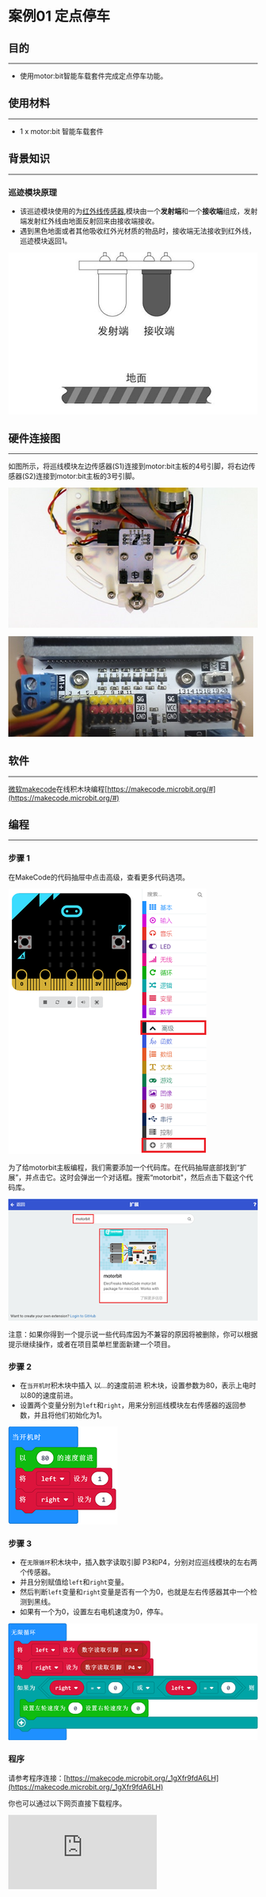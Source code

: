 # 案例01 定点停车

## 目的
---

- 使用motor:bit智能车载套件完成定点停车功能。

## 使用材料
---

- 1 x motor:bit 智能车载套件

## 背景知识
---
### 巡迹模块原理

- 该巡迹模块使用的为[红外线传感器](https://baike.baidu.com/item/%E7%BA%A2%E5%A4%96%E7%BA%BF%E4%BC%A0%E6%84%9F%E5%99%A8/9007351?fr=aladdin),模块由一个**发射端**和一个**接收端**组成，发射端发射红外线由地面反射回来由接收端接收。
- 遇到黑色地面或者其他吸收红外光材质的物品时，接收端无法接收到红外线，巡迹模块返回1。

![](./images/8UN8B88.jpg)


## 硬件连接图
---

如图所示，将巡线模块左边传感器(S1)连接到motor:bit主板的4号引脚，将右边传感器(S2)连接到motor:bit主板的3号引脚。

![](./images/BOpsVvF.jpg)

![](./images/kzPngGo.jpg)

## 软件
---
[微软makecode](https://makecode.microbit.org/#)在线积木块编程[https://makecode.microbit.org/#](https://makecode.microbit.org/#)

## 编程
---
### 步骤 1
在MakeCode的代码抽屉中点击高级，查看更多代码选项。

![](./images/motor_bit_case_01.png)

为了给motorbit主板编程，我们需要添加一个代码库。在代码抽屉底部找到“扩展”，并点击它。这时会弹出一个对话框。搜索“motorbit"，然后点击下载这个代码库。

![](./images/motor_bit_case_02.png)

注意：如果你得到一个提示说一些代码库因为不兼容的原因将被删除，你可以根据提示继续操作，或者在项目菜单栏里面新建一个项目。

### 步骤 2

- 在`当开机时`积木块中插入 以...的速度前进 积木块，设置参数为80，表示上电时以80的速度前进。
- 设置两个变量分别为`left`和`right`，用来分别巡线模块左右传感器的返回参数，并且将他们初始化为1。

![](./images/motor_bit_case_03.png)


### 步骤 3

- 在`无限循环`积木块中，插入数字读取引脚 P3和P4，分别对应巡线模块的左右两个传感器。
- 并且分别赋值给`left`和`right`变量。
- 然后判断`left`变量和`right`变量是否有一个为0，也就是左右传感器其中一个检测到黑线。
- 如果有一个为0，设置左右电机速度为0，停车。

![](./images/motor_bit_case_04.png)


### 程序
请参考程序连接：[https://makecode.microbit.org/_1gXfr9fdA6LH](https://makecode.microbit.org/_1gXfr9fdA6LH)

你也可以通过以下网页直接下载程序。


<div
    style={{
        position: 'relative',
        paddingBottom: '60%',
        overflow: 'hidden',
    }}
>
    <iframe
        src="https://makecode.microbit.org/_1gXfr9fdA6LHJ"
        frameborder="0"
        sandbox="allow-popups allow-forms allow-scripts allow-same-origin"
        style={{
            position: 'absolute',
            width: '100%',
            height: '100%',
        }}
    />
</div>

---
**注意：** 由于惯性作用，车辆会检测到黑线后冲出一段距离停下。

## 结论
---
- 车辆上电以80的速度向前直行，当寻迹模块检测到黑线时，车辆立刻停止。

## 思考
---
- 多设置几条黑线，完成定点掉头，减速，转向如何编程。

## 常见问题
---


## 相关阅读
---
